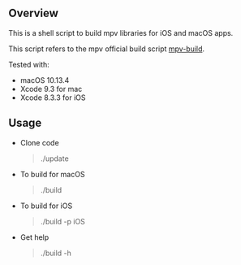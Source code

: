 ## Overview

This is a shell script to build mpv libraries for iOS and macOS apps.

This script refers to the mpv official build script [mpv-build](https://github.com/mpv-player/mpv-build).

Tested with:

- macOS 10.13.4
- Xcode 9.3 for mac
- Xcode 8.3.3 for iOS

## Usage

- Clone code

  > ./update

- To build for macOS

  > ./build

- To build for iOS

  > ./build -p iOS

- Get help

  > ./build -h

  ​